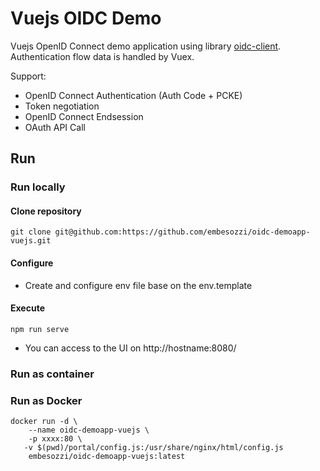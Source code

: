 # Vuejs OIDC Demo
Vuejs OpenID Connect demo application using library [oidc-client](https://github.com/IdentityModel/oidc-client-js). Authentication flow data is handled by Vuex.

Support:
* OpenID Connect Authentication (Auth Code + PCKE)
* Token negotiation
* OpenID Connect Endsession
* OAuth API Call

## Run

### Run locally

#### Clone repository
```
git clone git@github.com:https://github.com/embesozzi/oidc-demoapp-vuejs.git
```

#### Configure

- Create and configure env file base on the env.template


#### Execute
```
npm run serve
```

- You can access to the UI on http://hostname:8080/

### Run as container

### Run as Docker
```
docker run -d \
	--name oidc-demoapp-vuejs \
	-p xxxx:80 \
   -v $(pwd)/portal/config.js:/usr/share/nginx/html/config.js 
	embesozzi/oidc-demoapp-vuejs:latest
```

